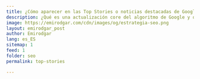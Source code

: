 ```yaml
---
title: ¿Cómo aparecer en las Top Stories o noticias destacadas de Google?
description: ¿Qué es una actualización core del algoritmo de Google y qué implicaciones tiene?
image: https://emirodgar.com/cdn/images/og/estrategia-seo.png
layout: emirodgar_post
author: Emirodgar
lang: es_ES
sitemap: 1
feed: 1
folder: seo
permalink: top-stories

--- 
```

<!--stackedit_data:
eyJoaXN0b3J5IjpbLTg5MTY0OTM1NF19
-->